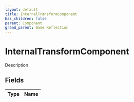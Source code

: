 ```yaml
---
layout: default
title: InternalTransformComponent
has_children: false
parent: Component
grand_parent: Game Reflection
---
```

# InternalTransformComponent
Description 

## Fields

| Type | Name |
|:-------------|:--------------|

